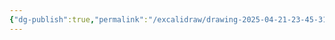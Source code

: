 ```yaml
---
{"dg-publish":true,"permalink":"/excalidraw/drawing-2025-04-21-23-45-31-excalidraw/","tags":["excalidraw"]}
---
```

<style> .container {font-family: sans-serif; text-align: center;} .button-wrapper button {z-index: 1;height: 40px; width: 100px; margin: 10px;padding: 5px;} .excalidraw .App-menu_top .buttonList { display: flex;} .excalidraw-wrapper { height: 800px; margin: 50px; position: relative;} :root[dir="ltr"] .excalidraw .layer-ui__wrapper .zen-mode-transition.App-menu_bottom--transition-left {transform: none;} </style><script src="https://cdn.jsdelivr.net/npm/react@17/umd/react.production.min.js"></script><script src="https://cdn.jsdelivr.net/npm/react-dom@17/umd/react-dom.production.min.js"></script><script type="text/javascript" src="https://cdn.jsdelivr.net/npm/@excalidraw/excalidraw@0/dist/excalidraw.production.min.js"></script><div id="Drawing_2025-04-21_2345.31.excalidraw.md"></div><script>(function(){const InitialData={"type":"excalidraw","version":2,"source":"https://github.com/zsviczian/obsidian-excalidraw-plugin/releases/tag/2.10.1","elements":[{"id":"cekUL-80617WxBNmqi4xI","type":"rectangle","x":513.0427334997963,"y":136.45852498376001,"width":239.9780731201172,"height":47.5,"angle":0,"strokeColor":"none","backgroundColor":"transparent","fillStyle":"solid","strokeWidth":2,"strokeStyle":"solid","roughness":1,"opacity":100,"groupIds":[],"frameId":null,"index":"aj","roundness":null,"seed":1919576206,"version":82,"versionNonce":396431374,"isDeleted":false,"boundElements":[{"type":"text","id":"8hIAKQmp"},{"id":"vq1ZYBo_zp1vOxL61y2NL","type":"arrow"}],"updated":1745303653423,"link":null,"locked":false},{"id":"8hIAKQmp","type":"text","x":543.0317700598549,"y":147.70852498376001,"width":180,"height":25,"angle":0,"strokeColor":"none","backgroundColor":"transparent","fillStyle":"solid","strokeWidth":2,"strokeStyle":"solid","roughness":1,"opacity":100,"groupIds":[],"frameId":null,"index":"ak","roundness":null,"seed":308946638,"version":82,"versionNonce":962584142,"isDeleted":false,"boundElements":[],"updated":1745303653423,"link":null,"locked":false,"text":"神經元的構造與功能","rawText":"神經元的構造與功能","fontSize":20,"fontFamily":5,"textAlign":"center","verticalAlign":"middle","containerId":"cekUL-80617WxBNmqi4xI","originalText":"神經元的構造與功能","autoResize":true,"lineHeight":1.25},{"id":"bojEbLMY0FHhbFNBxrN56","type":"rectangle","x":805.4158351525933,"y":135.66019625516225,"width":264.96710205078125,"height":47.5,"angle":0,"strokeColor":"none","backgroundColor":"transparent","fillStyle":"solid","strokeWidth":2,"strokeStyle":"solid","roughness":1,"opacity":100,"groupIds":[],"frameId":null,"index":"al","roundness":null,"seed":274210062,"version":28,"versionNonce":222111058,"isDeleted":false,"boundElements":[{"type":"text","id":"RKji5bgm"},{"id":"vq1ZYBo_zp1vOxL61y2NL","type":"arrow"},{"id":"KK_UxpFZEe8wPuAvQhdcq","type":"arrow"}],"updated":1745303165504,"link":null,"locked":false},{"id":"RKji5bgm","type":"text","x":837.899386177984,"y":146.91019625516225,"width":200,"height":25,"angle":0,"strokeColor":"none","backgroundColor":"transparent","fillStyle":"solid","strokeWidth":2,"strokeStyle":"solid","roughness":1,"opacity":100,"groupIds":[],"frameId":null,"index":"am","roundness":null,"seed":28134222,"version":27,"versionNonce":282110738,"isDeleted":false,"boundElements":[],"updated":1745303165504,"link":null,"locked":false,"text":"神經訊息的產生與傳遞","rawText":"神經訊息的產生與傳遞","fontSize":20,"fontFamily":5,"textAlign":"center","verticalAlign":"middle","containerId":"bojEbLMY0FHhbFNBxrN56","originalText":"神經訊息的產生與傳遞","autoResize":true,"lineHeight":1.25},{"id":"XRTv8REeAPmejLHyU94tN","type":"rectangle","x":1107.6616964122647,"y":131.36520085700636,"width":264.96710205078125,"height":47.5,"angle":0,"strokeColor":"none","backgroundColor":"transparent","fillStyle":"solid","strokeWidth":2,"strokeStyle":"solid","roughness":1,"opacity":100,"groupIds":[],"frameId":null,"index":"an","roundness":null,"seed":1690481038,"version":166,"versionNonce":373791378,"isDeleted":false,"boundElements":[{"type":"text","id":"1uhQLobb"},{"id":"KK_UxpFZEe8wPuAvQhdcq","type":"arrow"},{"id":"RNZHbjYyPhTbHRrSPe4DB","type":"arrow"}],"updated":1745303431618,"link":null,"locked":false},{"id":"1uhQLobb","type":"text","x":1140.1452474376554,"y":142.61520085700636,"width":200,"height":25,"angle":0,"strokeColor":"none","backgroundColor":"transparent","fillStyle":"solid","strokeWidth":2,"strokeStyle":"solid","roughness":1,"opacity":100,"groupIds":[],"frameId":null,"index":"ao","roundness":null,"seed":80826318,"version":165,"versionNonce":324696146,"isDeleted":false,"boundElements":[],"updated":1745303431618,"link":null,"locked":false,"text":"神經系統的組成與功能","rawText":"神經系統的組成與功能","fontSize":20,"fontFamily":5,"textAlign":"center","verticalAlign":"middle","containerId":"XRTv8REeAPmejLHyU94tN","originalText":"神經系統的組成與功能","autoResize":true,"lineHeight":1.25},{"id":"3nKS5WYRDFwqh8Hn_KWuw","type":"rectangle","x":1458.441411004839,"y":131.67890788941543,"width":139.98904418945312,"height":47.5,"angle":0,"strokeColor":"none","backgroundColor":"transparent","fillStyle":"solid","strokeWidth":2,"strokeStyle":"solid","roughness":1,"opacity":100,"groupIds":[],"frameId":null,"index":"ap","roundness":null,"seed":1576150542,"version":162,"versionNonce":1237398930,"isDeleted":false,"boundElements":[{"type":"text","id":"kokLWilF"},{"id":"RNZHbjYyPhTbHRrSPe4DB","type":"arrow"}],"updated":1745303385276,"link":null,"locked":false},{"id":"kokLWilF","type":"text","x":1478.4359330995655,"y":142.92890788941543,"width":100,"height":25,"angle":0,"strokeColor":"none","backgroundColor":"transparent","fillStyle":"solid","strokeWidth":2,"strokeStyle":"solid","roughness":1,"opacity":100,"groupIds":[],"frameId":null,"index":"aq","roundness":null,"seed":18756686,"version":162,"versionNonce":2062070610,"isDeleted":false,"boundElements":[],"updated":1745303385276,"link":null,"locked":false,"text":"受器和動器","rawText":"受器和動器","fontSize":20,"fontFamily":5,"textAlign":"center","verticalAlign":"middle","containerId":"3nKS5WYRDFwqh8Hn_KWuw","originalText":"受器和動器","autoResize":true,"lineHeight":1.25},{"id":"vq1ZYBo_zp1vOxL61y2NL","type":"arrow","x":754.0208066199135,"y":161.07179608182855,"width":45.59494778316798,"height":0.01257185626806745,"angle":0,"strokeColor":"#1e1e1e","backgroundColor":"transparent","fillStyle":"solid","strokeWidth":2,"strokeStyle":"solid","roughness":1,"opacity":100,"groupIds":[],"frameId":null,"index":"ar","roundness":{"type":2},"seed":2016311950,"version":133,"versionNonce":1319822478,"isDeleted":false,"boundElements":[],"updated":1745303653423,"link":null,"locked":false,"points":[[0,0],[45.59494778316798,0.01257185626806745]],"lastCommittedPoint":null,"startBinding":{"elementId":"cekUL-80617WxBNmqi4xI","focus":0,"gap":1},"endBinding":{"elementId":"bojEbLMY0FHhbFNBxrN56","focus":0,"gap":5.8000807495117215},"startArrowhead":null,"endArrowhead":"arrow","elbowed":false},{"id":"KK_UxpFZEe8wPuAvQhdcq","type":"arrow","x":1071.3829372033747,"y":157.2301245104965,"width":30.47857640859661,"height":0.39725962629373157,"angle":0,"strokeColor":"#1e1e1e","backgroundColor":"transparent","fillStyle":"solid","strokeWidth":2,"strokeStyle":"solid","roughness":1,"opacity":100,"groupIds":[],"frameId":null,"index":"as","roundness":{"type":2},"seed":702281934,"version":216,"versionNonce":48458382,"isDeleted":false,"boundElements":[],"updated":1745303648251,"link":null,"locked":false,"points":[[0,0],[30.47857640859661,-0.39725962629373157]],"lastCommittedPoint":null,"startBinding":{"elementId":"bojEbLMY0FHhbFNBxrN56","focus":0,"gap":1},"endBinding":{"elementId":"XRTv8REeAPmejLHyU94tN","focus":0,"gap":5.800182800293442},"startArrowhead":null,"endArrowhead":"arrow","elbowed":false},{"id":"RNZHbjYyPhTbHRrSPe4DB","type":"arrow","x":1373.628798463046,"y":155.15656236732596,"width":79.01233150541566,"height":0.07820171189433722,"angle":0,"strokeColor":"#1e1e1e","backgroundColor":"transparent","fillStyle":"solid","strokeWidth":2,"strokeStyle":"solid","roughness":1,"opacity":100,"groupIds":[],"frameId":null,"index":"at","roundness":{"type":2},"seed":1035972366,"version":351,"versionNonce":1945673486,"isDeleted":false,"boundElements":[],"updated":1745303648252,"link":null,"locked":false,"points":[[0,0],[79.01233150541566,0.07820171189433722]],"lastCommittedPoint":null,"startBinding":{"elementId":"XRTv8REeAPmejLHyU94tN","focus":0,"gap":1},"endBinding":{"elementId":"3nKS5WYRDFwqh8Hn_KWuw","focus":0,"gap":5.800281036377328},"startArrowhead":null,"endArrowhead":"arrow","elbowed":false}],"appState":{"theme":"dark","viewBackgroundColor":"#ffffff","currentItemStrokeColor":"#1e1e1e","currentItemBackgroundColor":"transparent","currentItemFillStyle":"solid","currentItemStrokeWidth":2,"currentItemStrokeStyle":"solid","currentItemRoughness":1,"currentItemOpacity":100,"currentItemFontFamily":5,"currentItemFontSize":20,"currentItemTextAlign":"left","currentItemStartArrowhead":null,"currentItemEndArrowhead":"arrow","currentItemArrowType":"round","scrollX":-486.93770367501054,"scrollY":206.02815069158444,"zoom":{"value":0.879026},"currentItemRoundness":"round","gridSize":20,"gridStep":5,"gridModeEnabled":false,"gridColor":{"Bold":"rgba(217, 217, 217, 0.5)","Regular":"rgba(230, 230, 230, 0.5)"},"currentStrokeOptions":null,"frameRendering":{"enabled":true,"clip":true,"name":true,"outline":true},"objectsSnapModeEnabled":false,"activeTool":{"type":"selection","customType":null,"locked":false,"fromSelection":false,"lastActiveTool":null}},"files":{}};InitialData.scrollToContent=true;App=()=>{const e=React.useRef(null),t=React.useRef(null),[n,i]=React.useState({width:void 0,height:void 0});return React.useEffect(()=>{i({width:t.current.getBoundingClientRect().width,height:t.current.getBoundingClientRect().height});const e=()=>{i({width:t.current.getBoundingClientRect().width,height:t.current.getBoundingClientRect().height})};return window.addEventListener("resize",e),()=>window.removeEventListener("resize",e)},[t]),React.createElement(React.Fragment,null,React.createElement("div",{className:"excalidraw-wrapper",ref:t},React.createElement(ExcalidrawLib.Excalidraw,{ref:e,width:n.width,height:n.height,initialData:InitialData,viewModeEnabled:!0,zenModeEnabled:!0,gridModeEnabled:!1})))},excalidrawWrapper=document.getElementById("Drawing_2025-04-21_2345.31.excalidraw.md");ReactDOM.render(React.createElement(App),excalidrawWrapper);})();</script>